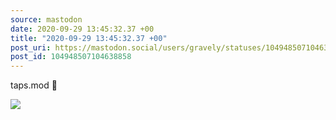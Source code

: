```yaml
---
source: mastodon
date: 2020-09-29 13:45:32.37 +00
title: "2020-09-29 13:45:32.37 +00"
post_uri: https://mastodon.social/users/gravely/statuses/104948507104638858
post_id: 104948507104638858
---
```

taps.mod 📯


![](/images/104948507064029828.jpg)

